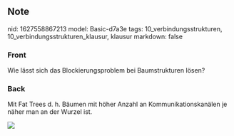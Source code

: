 ## Note
nid: 1627558867213
model: Basic-d7a3e
tags: 10_verbindungsstrukturen, 10_verbindungsstrukturen_klausur, klausur
markdown: false

### Front
Wie lässt sich das Blockierungsproblem bei Baumstrukturen lösen?

### Back
Mit Fat Trees d. h. Bäumen mit höher Anzahl an
Kommunikationskanälen je näher man an der Wurzel ist.
<div><img src=
paste-9f216c19ddec1eb7b3b6cdb80aa888746e5bf9ec.jpg></div>
